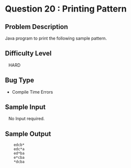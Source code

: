 # Question 20 : Printing Pattern

## **Problem Description**

Java program to print the following sample pattern.

## **Difficulty Level**

&nbsp;&nbsp; HARD

## **Bug Type**

- Compile Time Errors

## **Sample Input**

&nbsp;&nbsp; No Input required.

## **Sample Output**

```
    edcb*
    edc*a
    ed*ba
    e*cba
    *dcba
```
